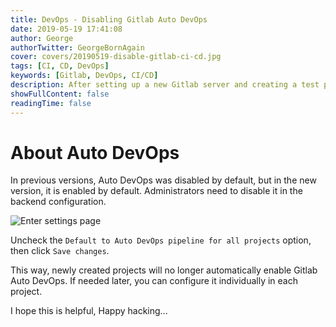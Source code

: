 ```yaml
---
title: DevOps - Disabling Gitlab Auto DevOps
date: 2019-05-19 17:41:08
author: George
authorTwitter: GeorgeBornAgain
cover: covers/20190519-disable-gitlab-ci-cd.jpg
tags: [CI, CD, DevOps]
keywords: [Gitlab, DevOps, CI/CD]
description: After setting up a new Gitlab server and creating a test project, I noticed that each commit triggers a job that always fails. This not only looks uncomfortable but also affects certain statistics.
showFullContent: false
readingTime: false
---
```

# About Auto DevOps

In previous versions, Auto DevOps was disabled by default, but in the new version, it is enabled by default. Administrators need to disable it in the backend configuration.

![Enter settings page](/article/gitlab-setting-ci.png)

Uncheck the `Default to Auto DevOps pipeline for all projects` option, then click `Save changes`.

This way, newly created projects will no longer automatically enable Gitlab Auto DevOps. If needed later, you can configure it individually in each project.

I hope this is helpful, Happy hacking...